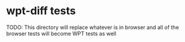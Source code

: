 # wpt-diff tests

TODO: This directory will replace whatever is in browser and all of the browser tests will become WPT tests as well
